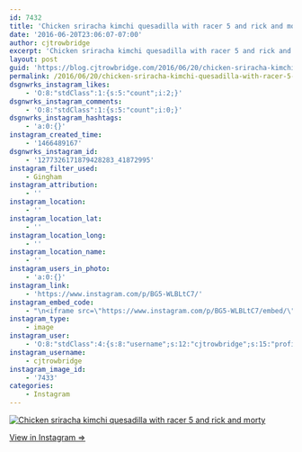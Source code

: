 ```yaml
---
id: 7432
title: 'Chicken sriracha kimchi quesadilla with racer 5 and rick and morty'
date: '2016-06-20T23:06:07-07:00'
author: cjtrowbridge
excerpt: 'Chicken sriracha kimchi quesadilla with racer 5 and rick and morty'
layout: post
guid: 'https://blog.cjtrowbridge.com/2016/06/20/chicken-sriracha-kimchi-quesadilla-with-racer-5-and-rick-and-morty/'
permalink: /2016/06/20/chicken-sriracha-kimchi-quesadilla-with-racer-5-and-rick-and-morty/
dsgnwrks_instagram_likes:
    - 'O:8:"stdClass":1:{s:5:"count";i:2;}'
dsgnwrks_instagram_comments:
    - 'O:8:"stdClass":1:{s:5:"count";i:0;}'
dsgnwrks_instagram_hashtags:
    - 'a:0:{}'
instagram_created_time:
    - '1466489167'
dsgnwrks_instagram_id:
    - '1277326171879428283_41872995'
instagram_filter_used:
    - Gingham
instagram_attribution:
    - ''
instagram_location:
    - ''
instagram_location_lat:
    - ''
instagram_location_long:
    - ''
instagram_location_name:
    - ''
instagram_users_in_photo:
    - 'a:0:{}'
instagram_link:
    - 'https://www.instagram.com/p/BG5-WLBLtC7/'
instagram_embed_code:
    - "\n<iframe src=\"https://www.instagram.com/p/BG5-WLBLtC7/embed/\" width=\"612\" height=\"710\" frameborder=\"0\" scrolling=\"no\" allowtransparency=\"true\" class=\"insta-image-embed\"></iframe>\n"
instagram_type:
    - image
instagram_user:
    - 'O:8:"stdClass":4:{s:8:"username";s:12:"cjtrowbridge";s:15:"profile_picture";s:95:"https://scontent.cdninstagram.com/t51.2885-19/s150x150/13259063_566228746871906_714207650_a.jpg";s:2:"id";s:8:"41872995";s:9:"full_name";s:13:"CJ Trowbridge";}'
instagram_username:
    - cjtrowbridge
instagram_image_id:
    - '7433'
categories:
    - Instagram
---
```


[![Chicken sriracha kimchi quesadilla with racer 5 and rick and morty](https://blog.cjtrowbridge.com/wp-content/uploads/2016/06/1466489167-1-1.jpg)](https://www.instagram.com/p/BG5-WLBLtC7/)

[View in Instagram ⇒](https://www.instagram.com/p/BG5-WLBLtC7/)